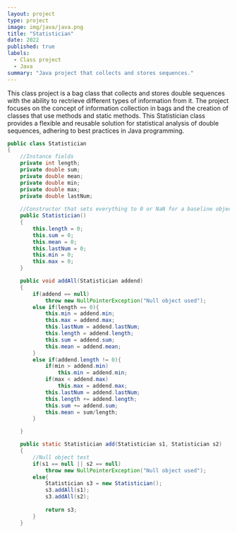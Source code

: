 ```yaml
---
layout: project
type: project
image: img/java/java.png
title: "Statistician"
date: 2022
published: true
labels:
  - Class project
  - Java
summary: "Java project that collects and stores sequences."
---
```

This class project is a bag class that collects and stores double sequences with the ability to rectrieve different types of information from it. The project focuses on the concept of information collection in bags and the creation of classes that use methods and static methods. This Statistician class provides a flexible and reusable solution for statistical analysis of double sequences, adhering to best practices in Java programming.

```java
public class Statistician
{   
    //Instance fields
    private int length;
    private double sum;
    private double mean;
    private double min;
    private double max;
    private double lastNum;
    
    //Constructor that sets everything to 0 or NaN for a baseline object
    public Statistician()
    {       
        this.length = 0;
        this.sum = 0;
        this.mean = 0;
        this.lastNum = 0;
        this.min = 0;
        this.max = 0;
    }
```
```java
    public void addAll(Statistician addend)
    {   
        if(addend == null)     
            throw new NullPointerException("Null object used");      
        else if(length == 0){
            this.min = addend.min;
            this.max = addend.max;
            this.lastNum = addend.lastNum;
            this.length = addend.length;
            this.sum = addend.sum;
            this.mean = addend.mean;            
        }    
        else if(addend.length != 0){
            if(min > addend.min)
                this.min = addend.min;
            if(max < addend.max)
                this.max = addend.max;
            this.lastNum = addend.lastNum;
            this.length += addend.length;
            this.sum += addend.sum;
            this.mean = sum/length;   
        }

    }  
```
```java
    public static Statistician add(Statistician s1, Statistician s2)
    {      
        //Null object test
        if(s1 == null || s2 == null)     
            throw new NullPointerException("Null object used");   
        else{
            Statistician s3 = new Statistician();
            s3.addAll(s1);
            s3.addAll(s2);
            
            return s3;
        }
    }
```
